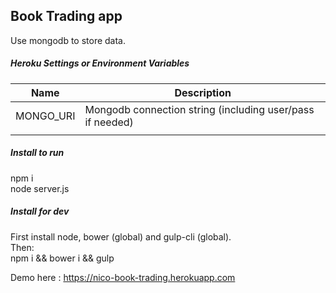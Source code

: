 ## Book Trading app

Use mongodb to store data.  

##### Heroku Settings or Environment Variables  
|  Name                |  Description              
|----------------------|-------------------------------------------------------
| MONGO_URI            |  Mongodb connection string (including user/pass if needed)  
|                      |  

##### Install to run

npm i   
node server.js  

##### Install for dev

First install node, bower (global) and gulp-cli (global).  
Then:  
npm i && bower i && gulp

Demo here : https://nico-book-trading.herokuapp.com
